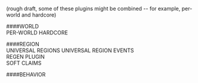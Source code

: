 (rough draft, some of these plugins might be combined -- for example, per-world and hardcore)


####WORLD  
    PER-WORLD
    HARDCORE

####REGION  
    UNIVERSAL REGIONS
      UNIVERSAL REGION EVENTS  
      REGEN PLUGIN  
      SOFT CLAIMS
  
####BEHAVIOR

